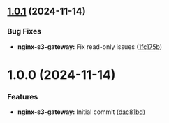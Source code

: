 ## [1.0.1](https://gitlab.opencode.de/bmi/opendesk/components/platform-development/charts/nginx-s3-gateway/compare/v1.0.0...v1.0.1) (2024-11-14)


### Bug Fixes

* **nginx-s3-gateway:** Fix read-only issues ([1fc175b](https://gitlab.opencode.de/bmi/opendesk/components/platform-development/charts/nginx-s3-gateway/commit/1fc175bbe4abebb724ebf0cb8373eb3da2c79d75))

# 1.0.0 (2024-11-14)


### Features

* **nginx-s3-gateway:** Initial commit ([dac81bd](https://gitlab.opencode.de/bmi/opendesk/components/platform-development/charts/nginx-s3-gateway/commit/dac81bdaf2186883af28e665337a401040472b26))
